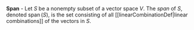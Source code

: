 **Span** - Let $S$ be a nonempty subset of a vector space $V.$ The *span* of $S,$ denoted $\operatorname{span}(S),$ is the set consisting of all [[linearCombinationDef|linear combinations]] of the vectors in $S.$ 
